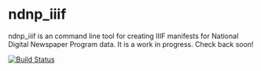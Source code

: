 # ndnp_iiif

ndnp_iiif is an command line tool for creating IIIF manifests for National Digital Newspaper Program data. It is a work in progress. Check back soon!

[![Build Status](https://travis-ci.org/umd-mith/ndnp_iiif.svg)](http://travis-ci.org/umd-mith/ndnp_iiif)